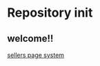 # Repository init
## welcome!!
[sellers page system](https://rodrigojavier101.github.io/sellers_test/)

